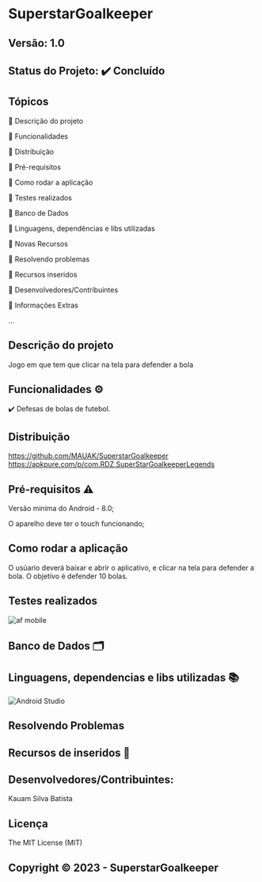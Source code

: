 # SuperstarGoalkeeper
## Versão: 1.0
## Status do Projeto: ✔️ Concluído

## Tópicos
🔹 Descrição do projeto 

🔹 Funcionalidades

🔹 Distribuição

🔹 Pré-requisitos

🔹 Como rodar a aplicação

🔹 Testes realizados

🔹 Banco de Dados

🔹 Linguagens, dependências e libs utilizadas

🔹 Novas Recursos

🔹 Resolvendo problemas

🔹 Recursos inseridos 

🔹 Desenvolvedores/Contribuintes

🔹 Informações Extras


...

## Descrição do projeto
Jogo em que tem que clicar na tela para defender a bola

## Funcionalidades ⚙️
✔️ Defesas de bolas de futebol.


## Distribuição
https://github.com/MAUAK/SuperstarGoalkeeper
https://apkpure.com/p/com.RDZ.SuperStarGoalkeeperLegends

## Pré-requisitos ⚠️    
Versão miníma do Android - 8.0; 

O aparelho deve ter o touch funcionando;

## Como rodar a aplicação 
O usúario deverá baixar e abrir o aplicativo, e clicar na tela para defender a bola. O objetivo é defender 10 bolas.

## Testes realizados
![af mobile](https://github.com/MAUAK/SuperstarGoalkeeper/assets/83432308/15e07adf-1f57-4e10-8fb3-d08f5c025fd9)


## Banco de Dados 🗂️


## Linguagens, dependencias e libs utilizadas 📚
![Android Studio](https://img.shields.io/badge/Android-3DDC84?style=for-the-badge&logo=android&logoColor=white)


## Resolvendo Problemas 


## Recursos de inseridos 🧰



## Desenvolvedores/Contribuintes:
Kauam Silva Batista

## Licença
The MIT License (MIT)

## Copyright ©️ 2023 - SuperstarGoalkeeper

